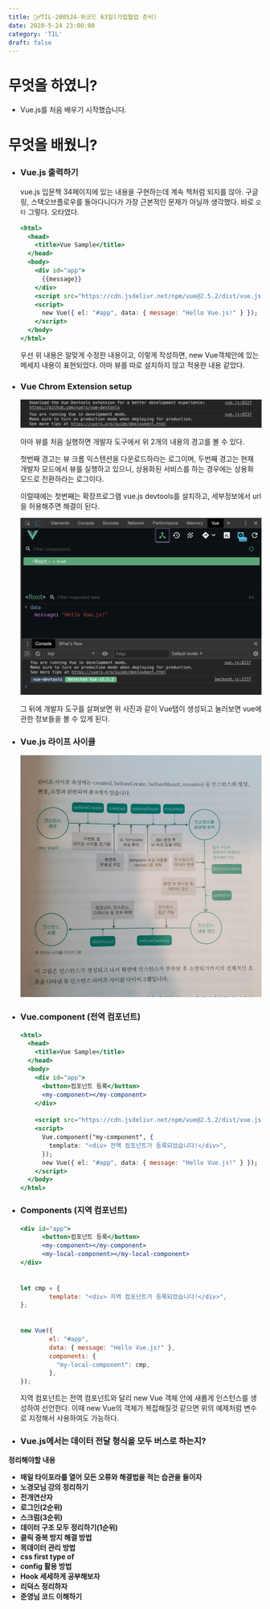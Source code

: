 ```yaml
---
title: 🏃‍♂️TIL-200524-위코드 63일(기업협업 준비)
date: 2020-5-24 23:00:00
category: 'TIL'
draft: false
---
```




# 무엇을 하였니?

- Vue.js를 처음 배우기 시작했습니다.



# 무엇을 배웠니?

- ### Vue.js 출력하기

  vue.js 입문책 34페이지에 있는 내용을 구현하는데 계속 책처럼 되지를 않아. 구글링, 스택오브플로우를 돌아다니다가 가장 근본적인 문제가 아닐까 생각했다. 바로 `오타` 그렇다. 오타였다.
  
  ```jsx
  <html>
    <head>
      <title>Vue Sample</title>
    </head>
    <body>
      <div id="app">
        {{message}}
      </div>
      <script src="https://cdn.jsdelivr.net/npm/vue@2.5.2/dist/vue.js"></script>
      <script>
        new Vue({ el: "#app", data: { message: "Hello Vue.js!" } });
      </script>
    </body>
  </html>
  
  ```
  
  우선 위 내용은 알맞게 수정한 내용이고, 이렇게 작성하면, new Vue객체안에 있는 메세지 내용이 표현되었다. 아마 뷰를 따로 설치하지 않고 적용한 내용 같았다.
  
- ### Vue Chrom Extension setup

  <img src="../images/TIL/0524-01.png">

  아마 뷰를 처음 실행하면 개발자 도구에서 위 2개의 내용의 경고를 볼 수 있다.

  첫번째 경고는 뷰 크롬 익스텐션을 다운로드하라는 로그이며, 두번째 경고는 현재 개발자 모드에서 뷰를 실행하고 있으니, 상용화된 서비스를 하는 경우에는 상용화 모드로 전환하라는 로그이다.

  이럴때에는 첫번째는 확장프로그램 vue.js devtools를 설치하고, 세부정보에서 url을 허용해주면 해결이 된다.

  <img src="../images/TIL/0524-02.png">

  그 뒤에 개발자 도구를 살펴보면 위 사진과 같이 Vue탭이 생성되고 눌러보면 vue에 관한 정보들을 볼 수 있게 된다.

- ### Vue.js 라이프 사이클

  <img src="../images/TIL/0524-03.jpeg">

- ### Vue.component (전역 컴포넌트)

  ```jsx
  <html>
    <head>
      <title>Vue Sample</title>
    </head>
    <body>
      <div id="app">
        <button>컴포넌트 등록</button>
        <my-component></my-component>
      </div>
  
      <script src="https://cdn.jsdelivr.net/npm/vue@2.5.2/dist/vue.js"></script>
      <script>
        Vue.component("my-component", {
          template: "<div> 전역 컴포넌트가 등록되었습니다!</div>",
        });
        new Vue({ el: "#app", data: { message: "Hello Vue.js!" } });
      </script>
    </body>
  </html>
  
  ```

- ### Components (지역 컴포넌트)

  ```jsx
  <div id="app">
        <button>컴포넌트 등록</button>
        <my-component></my-component>
        <my-local-component></my-local-component>
  </div>
  
  
  let cmp = {
          template: "<div> 지역 컴포넌트가 등록되었습니다!</div>",
  };
  
  
  new Vue({
          el: "#app",
          data: { message: "Hello Vue.js!" },
          components: {
            "my-local-component": cmp,
          },
  });
  ```

  지역 컴포넌트는 전역 컴포넌트와 달리 new Vue 객체 안에 새롭게 인스턴스를 생성하여 선언한다. 이때 new Vue의 객체가 복잡해질것 같으면 위의 예제처럼 변수로 지정해서 사용하여도 가능하다.
  
- ### Vue.js에서는 데이터 전달 형식을 모두 버스로 하는지?

**정리해야할 내용**

- **매일 타이포라를 열어 모든 오류와 해결법을 적는 습관을 들이자**
- **노경모님 강의 정리하기**
- **전개연산자**
- **로그인(2순위)**
- **스크럼(3순위)**
- **데이터 구조 모두 정리하기(1순위)**
- **클릭 중복 방지 해결 방법**
- **목데이터 관리 방법**
- **css first type of**
- **config 활용 방법**
- **Hook 세세하게 공부해보자**
- **리덕스 정리하자**
- **준영님 코드 이해하기**
